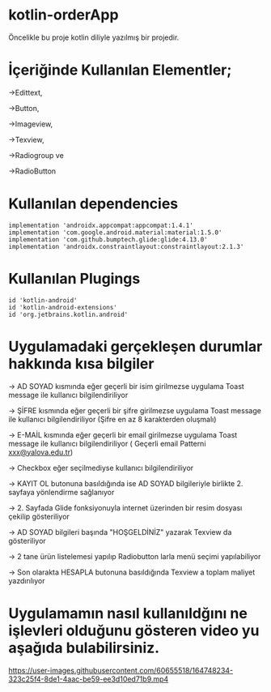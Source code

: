 # kotlin-orderApp
Öncelikle bu proje kotlin diliyle yazılmış bir projedir. 

# İçeriğinde Kullanılan Elementler;
->Edittext, 

->Button,

->Imageview,

->Texview,

->Radiogroup ve 

->RadioButton

# Kullanılan dependencies

	implementation 'androidx.appcompat:appcompat:1.4.1'
	implementation 'com.google.android.material:material:1.5.0'
	implementation 'com.github.bumptech.glide:glide:4.13.0'
	implementation 'androidx.constraintlayout:constraintlayout:2.1.3'

# Kullanılan Plugings
	id 'kotlin-android'
	id 'kotlin-android-extensions'  
	id 'org.jetbrains.kotlin.android'

# Uygulamadaki gerçekleşen durumlar hakkında kısa bilgiler 
-> AD SOYAD kısmında eğer geçerli bir isim girilmezse uygulama Toast message ile kullanıcı bilgilendiriliyor

-> ŞİFRE kısmında eğer geçerli bir şifre girilmezse uygulama Toast message ile kullanıcı bilgilendiriliyor (Şifre en az 8 karakterden oluşmalı)

-> E-MAİL kısmında eğer geçerli bir email girilmezse uygulama Toast message ile kullanıcı bilgilendiriliyor ( Geçerli email Patterni xxx@yalova.edu.tr) 

-> Checkbox eğer seçilmediyse kullanıcı bilgilendiriliyor

-> KAYIT OL butonuna basıldığında ise AD SOYAD bilgileriyle birlikte 2. sayfaya yönlendirme sağlanıyor

-> 2. Sayfada Glide fonksiyonuyla internet üzerinden bir resim dosyası çekilip gösteriliyor

-> AD SOYAD bilgileri başında "HOŞGELDİNİZ" yazarak Texview da gösteriliyor

-> 2 tane ürün listelemesi yapılıp Radiobutton larla menü seçimi yapılabiliyor 

-> Son olarakta HESAPLA butonuna basıldığında Texview a toplam maliyet yazdırılıyor

# Uygulamamın nasıl kullanıldğını ne işlevleri olduğunu gösteren video yu aşağıda bulabilirsiniz.

https://user-images.githubusercontent.com/60655518/164748234-323c25f4-8de1-4aac-be59-ee3d10ed71b9.mp4

